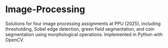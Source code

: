 # Image-Processing
Solutions for four image processing assignments at PPU (2025), including thresholding, Sobel edge detection, green field segmentation, and coin segmentation using morphological operations. Implemented in Python with OpenCV.
